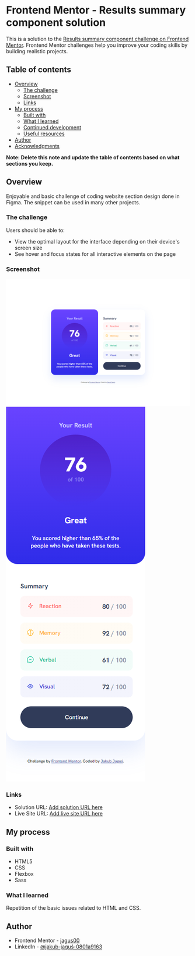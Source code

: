 # Frontend Mentor - Results summary component solution

This is a solution to the [Results summary component challenge on Frontend Mentor](https://www.frontendmentor.io/challenges/results-summary-component-CE_K6s0maV). Frontend Mentor challenges help you improve your coding skills by building realistic projects. 

## Table of contents

- [Overview](#overview)
  - [The challenge](#the-challenge)
  - [Screenshot](#screenshot)
  - [Links](#links)
- [My process](#my-process)
  - [Built with](#built-with)
  - [What I learned](#what-i-learned)
  - [Continued development](#continued-development)
  - [Useful resources](#useful-resources)
- [Author](#author)
- [Acknowledgments](#acknowledgments)

**Note: Delete this note and update the table of contents based on what sections you keep.**

## Overview

Enjoyable and basic challenge of coding website section design done in Figma. The snippet can be used in many other projects.

### The challenge

Users should be able to:

- View the optimal layout for the interface depending on their device's screen size
- See hover and focus states for all interactive elements on the page

### Screenshot

![](./assets/images/screenshot_desktop.png)
![](./assets/images/screenshot_mobile.png)


### Links

- Solution URL: [Add solution URL here](https://your-solution-url.com)
- Live Site URL: [Add live site URL here](https://your-live-site-url.com)

## My process

### Built with

- HTML5
- CSS
- Flexbox
- Sass

### What I learned

Repetition of the basic issues related to HTML and CSS.

## Author

- Frontend Mentor - [jagus00](https://www.frontendmentor.io/profile/jagus00)
- LinkedIn - [@jakub-jaguś-0801a9163](https://www.linkedin.com/in/jakub-jaguś-0801a9163/)
